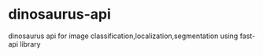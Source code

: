 # dinosaurus-api
dinosaurus api for image classification,localization,segmentation using fast-api library

